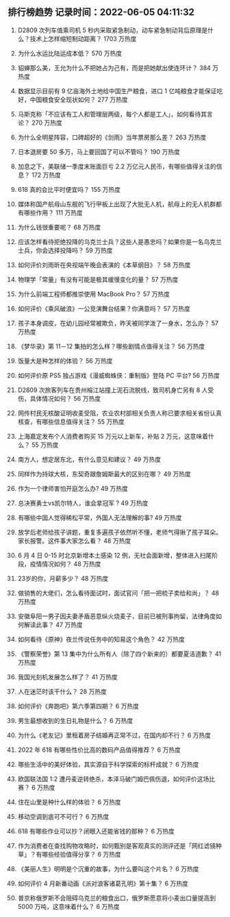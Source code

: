 
## 排行榜趋势 记录时间：2022-06-05 04:11:32
  
  1. D2809 次列车值乘司机 5 秒内采取紧急制动，动车紧急制动背后原理是什么？技术上怎样缩短制动距离？ 1703 万热度
    
  2. 为什么水运比陆运成本低？ 570 万热度
    
  3. 貂蝉那么美，王允为什么不把她占为己有，而是把她献出使连环计？ 384 万热度
    
  4. 数据显示目前有 9 亿亩海外土地给中国生产粮食，进口 1 亿吨粮食才能保证吃好，中国粮食安全现状如何？ 277 万热度
    
  5. 马斯克称「不应该有工人和管理层两级，每个人都是工人」，如何看待其言论？ 270 万热度
    
  6. 为什么全明星阵容，口碑超好的《剑雨》当年票房那么差？ 263 万热度
    
  7. 日本退房要 50 多万，马上要回国了可以不管吗？ 190 万热度
    
  8. 加息之下，美联储一季度末账面巨亏 2.2 万亿元人民币，有哪些值得关注的信息？ 172 万热度
    
  9. 618 真的会比平时便宜吗？ 155 万热度
    
  10. 媒体称国产航母山东舰的飞行甲板上出现了大批无人机，航母上的无人机群都有哪些作用？ 111 万热度
    
  11. 为什么钱很重要呢？ 68 万热度
    
  12. 应该怎样看待拒绝投降的乌克兰士兵？这些人是愚忠吗？如果你是一名乌克兰士兵，你会选择投降吗？ 59 万热度
    
  13. 如何评价刘雨昕在央视端午晚会表演的《本草纲目》？ 58 万热度
    
  14. 物理学「常量」有没有可能是极其缓慢变化的量？ 57 万热度
    
  15. 为什么前端工程师都推崇使用 MacBook Pro？ 57 万热度
    
  16. 如何评价《乘风破浪》一公竞演舞台结果？你满意吗？ 57 万热度
    
  17. 孩子本身调皮，在幼儿园经常被欺负，昨天被同学泼了一身水，怎么办？ 57 万热度
    
  18. 《梦华录》第 11－12 集拍的怎么样？哪些剧情点值得关注？ 56 万热度
    
  19. 饭量大是种怎样的体验？ 56 万热度
    
  20. 如何评价原 PS5 独占游戏《漫威蜘蛛侠：重制版》登陆 PC 平台? 56 万热度
    
  21. D2809 次旅客列车在贵州榕江站撞上泥石流脱线，致司机身亡另有 8 人受伤，具体情况如何？ 56 万热度
    
  22. 网传村民无核酸证明收麦受阻，农业农村部相关负责人称已要求相关省份认真核查，有哪些信息值得关注？ 55 万热度
    
  23. 上海嘉定发布个人消费者购买 15 万元以上新车，补贴 2 万元，这意味着什么？ 55 万热度
    
  24. 南方人，想定居东北，有什么意见和建议？ 49 万热度
    
  25. 同样作为持球大核，东契奇跟詹姆斯最大的区别在哪？ 49 万热度
    
  26. 作为一个律师害怕开庭怎么办? 49 万热度
    
  27. 总决赛勇士vs凯尔特人，谁会拿冠军 ? 49 万热度
    
  28. 有哪些中国人觉得稀松平常，外国人无法理解的事? 49 万热度
    
  29. 放学后老师给孩子讲题，重复多遍孩子依然听不懂，老师气得揪了孩子耳朵。家长报警。这件事大家怎么看？ 48 万热度
    
  30. 6 月 4 日 0-15 时北京新增本土感染 12 例，无社会面新增，整体进入扫尾阶段，疫情情况如何？ 48 万热度
    
  31. 23岁的你，月薪多少？ 48 万热度
    
  32. 做销售的大佬们，怎么看待面试时，面试官问「把一把梳子卖给和尚」？ 48 万热度
    
  33. 安徽阜阳一男子因夫妻矛盾恶意纵火烧麦子，目前已被刑事拘留，法律角度如何解读此事？ 47 万热度
    
  34. 如何看待《原神》夜兰传说任务中的知易这个角色？ 42 万热度
    
  35. 《警察荣誉》第 13 集中为什么所有人（除了四个新来的）都要夏洁道歉？ 41 万热度
    
  36. 我国光刻机发展怎么样了？ 41 万热度
    
  37. 人在迷茫时该干什么？ 28 万热度
    
  38. 如何评价《奔跑吧》第六季第四期？ 6 万热度
    
  39. 男生最想收到的生日礼物是什么？ 6 万热度
    
  40. 为什么《老友记》里租着房子结婚再正常不过，在国内却不行？ 6 万热度
    
  41. 2022 年 618 有哪些性价比高的数码产品值得推荐？ 6 万热度
    
  42. 哪些生活中的美好体验，其实源自于科学探索的标杆成就？ 6 万热度
    
  43. 欧国联法国 1:2 遭丹麦逆转绝杀，本泽马破门姆巴佩伤退，如何评价这场比赛？ 6 万热度
    
  44. 住在山里是种什么样的体验？ 6 万热度
    
  45. 移动空调到底可不可行？ 6 万热度
    
  46. 618 有哪些作业可以抄？闭眼入还能省钱的那种？ 6 万热度
    
  47. 作为消费者在查找购物攻略时，如何甄别是客观真实的测评还是「网红滤镜种草」？有哪些经验值得分享？ 6 万热度
    
  48. 《美丽人生》明明是个沉重的故事，为什么要叫这个片名？ 6 万热度
    
  49. 如何评价 4 月新番动画《派对浪客诸葛孔明》第十集？ 6 万热度
    
  50. 普京称俄罗斯不会阻碍乌克兰的粮食出口，俄罗斯愿意将小麦出口量提高到 5000 万吨，这意味着什么？ 6 万热度
    